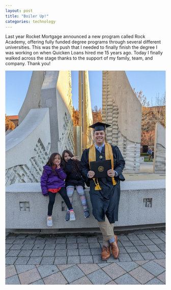 ```yaml
---
layout: post
title: "Boiler Up!"
categories: technology
---
```

Last year Rocket Mortgage announced a new program called Rock Academy, offering fully funded degree programs through several different universities. This was the push that I needed to finally finish the degree I was working on when Quicken Loans hired me 15 years ago. Today I finally walked across the stage thanks to the support of my family, team, and company. Thank you! 

<img src="/assets/images/boiler-up.jpg" alt="Picture of me at graduation" class="center">
